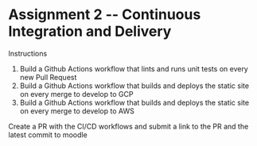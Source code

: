 # Assignment 2 -- Continuous Integration and Delivery

Instructions

1. Build a Github Actions workflow that lints and runs unit tests on every new Pull Request
2. Build a Github Actions workflow that builds and deploys the static site on every merge to develop to GCP
3. Build a Github Actions workflow that builds and deploys the static site on every merge to develop to AWS

Create a PR with the CI/CD workflows and submit a link to the PR and the latest commit to moodle
